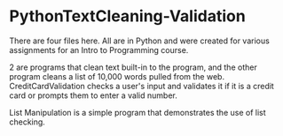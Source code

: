 # PythonTextCleaning-Validation

There are four files here. All are in Python and were created for various assignments for an Intro to Programming course. 

2 are programs that clean text built-in to the program, and the other program cleans a list of 10,000 words pulled from the web. 
CreditCardValidation checks a user's input and validates it if it is a credit card or prompts them to enter a valid number. 

List Manipulation is a simple program that demonstrates the use of list checking. 
